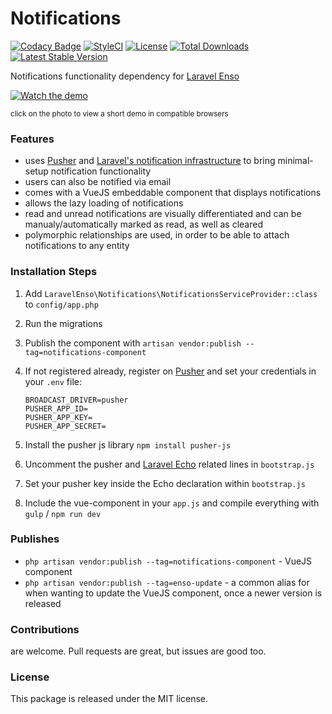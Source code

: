 <!--h--> 
# Notifications
[![Codacy Badge](https://api.codacy.com/project/badge/Grade/950c5954bb654bb588061a3f793f4697)](https://www.codacy.com/app/laravel-enso/Notifications?utm_source=github.com&amp;utm_medium=referral&amp;utm_content=laravel-enso/Notifications&amp;utm_campaign=Badge_Grade)
[![StyleCI](https://styleci.io/repos/85684795/shield?branch=master)](https://styleci.io/repos/85684795)
[![License](https://poser.pugx.org/laravel-enso/imagetransformer/license)](https://https://packagist.org/packages/laravel-enso/imagetransformer)
[![Total Downloads](https://poser.pugx.org/laravel-enso/notifications/downloads)](https://packagist.org/packages/laravel-enso/notifications)
[![Latest Stable Version](https://poser.pugx.org/laravel-enso/notifications/version)](https://packagist.org/packages/laravel-enso/notifications)
<!--/h-->

Notifications functionality dependency for [Laravel Enso](https://github.com/laravel-enso/Enso)

[![Watch the demo](https://laravel-enso.github.io/notifications/screenshots/Selection_033.png)](https://laravel-enso.github.io/notifications/videos/demo_01.webm)

<sup>click on the photo to view a short demo in compatible browsers</sup>

### Features

- uses [Pusher](https://pusher.com/) and [Laravel's notification infrastructure](https://laravel.com/docs/5.4/broadcasting) to bring minimal-setup notification functionality
- users can also be notified via email
- comes with a VueJS embeddable component that displays notifications
- allows the lazy loading of notifications
- read and unread notifications are visually differentiated and can be manualy/automatically marked as read, as well as cleared
- polymorphic relationships are used, in order to be able to attach notifications to any entity

### Installation Steps

1. Add `LaravelEnso\Notifications\NotificationsServiceProvider::class` to `config/app.php`

2. Run the migrations

3. Publish the component with `artisan vendor:publish --tag=notifications-component`

4. If not registered already, register on [Pusher](https://pusher.com/) and set your credentials in your `.env` file:

    ````
    BROADCAST_DRIVER=pusher
    PUSHER_APP_ID=
    PUSHER_APP_KEY=
    PUSHER_APP_SECRET=
    ````

5. Install the pusher js library `npm install pusher-js`
6. Uncomment the pusher and [Laravel Echo](https://laravel.com/docs/5.4/broadcasting#installing-laravel-echo) related lines in `bootstrap.js`
7. Set your pusher key inside the Echo declaration within `bootstrap.js`
8. Include the vue-component in your `app.js` and compile everything with `gulp` / `npm run dev`
    
### Publishes

- `php artisan vendor:publish --tag=notifications-component` - VueJS component
- `php artisan vendor:publish --tag=enso-update` - a common alias for when wanting to update the VueJS component, 
once a newer version is released

<!--h-->
### Contributions

are welcome. Pull requests are great, but issues are good too.

### License

This package is released under the MIT license.
<!--/h-->